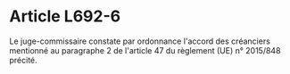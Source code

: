 # Article L692-6

<p>Le juge-commissaire constate par ordonnance l'accord des créanciers mentionné au paragraphe 2 de l'article 47 du règlement (UE) n° 2015/848 précité.</p>